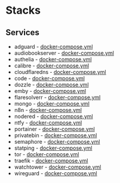 # Stacks

## Services

* adguard - [docker-compose.yml](https://github.com/andronics/docker-stacks/blob/main/adguard/docker-compose.yml)
* audiobookserver - [docker-compose.yml](https://github.com/andronics/docker-stacks/blob/main/audiobookserver/docker-compose.yml)
* authelia - [docker-compose.yml](https://github.com/andronics/docker-stacks/blob/main/authelia/docker-compose.yml)
* calibre - [docker-compose.yml](https://github.com/andronics/docker-stacks/blob/main/calibre/docker-compose.yml)
* cloudflaredns - [docker-compose.yml](https://github.com/andronics/docker-stacks/blob/main/cloudflaredns/docker-compose.yml)
* code - [docker-compose.yml](https://github.com/andronics/docker-stacks/blob/main/code/docker-compose.yml)
* dozzle - [docker-compose.yml](https://github.com/andronics/docker-stacks/blob/main/dozzle/docker-compose.yml)
* emby - [docker-compose.yml](https://github.com/andronics/docker-stacks/blob/main/emby/docker-compose.yml)
* flaresolverr - [docker-compose.yml](https://github.com/andronics/docker-stacks/blob/main/flaresolverr/docker-compose.yml)
* mongo - [docker-compose.yml](https://github.com/andronics/docker-stacks/blob/main/mongo/docker-compose.yml)
* n8n - [docker-compose.yml](https://github.com/andronics/docker-stacks/blob/main/n8n/docker-compose.yml)
* nodered - [docker-compose.yml](https://github.com/andronics/docker-stacks/blob/main/nodered/docker-compose.yml)
* ntfy - [docker-compose.yml](https://github.com/andronics/docker-stacks/blob/main/ntfy/docker-compose.yml)
* portainer - [docker-compose.yml](https://github.com/andronics/docker-stacks/blob/main/portainer/docker-compose.yml)
* privatebin - [docker-compose.yml](https://github.com/andronics/docker-stacks/blob/main/privatebin/docker-compose.yml)
* semaphore - [docker-compose.yml](https://github.com/andronics/docker-stacks/blob/main/semaphore/docker-compose.yml)
* statping - [docker-compose.yml](https://github.com/andronics/docker-stacks/blob/main/statping/docker-compose.yml)
* tor - [docker-compose.yml](https://github.com/andronics/docker-stacks/blob/main/tor/docker-compose.yml)
* traefik - [docker-compose.yml](https://github.com/andronics/docker-stacks/blob/main/traefik/docker-compose.yml)
* watchtower - [docker-compose.yml](https://github.com/andronics/docker-stacks/blob/main/watchtower/docker-compose.yml)
* wireguard - [docker-compose.yml](https://github.com/andronics/docker-stacks/blob/main/wireguard/docker-compose.yml)